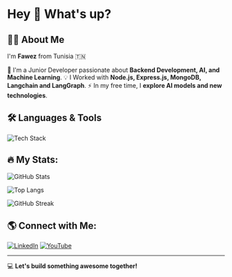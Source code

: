 # Hey 👋 What's up?

## 👨‍💻 About Me
I'm **Fawez** from Tunisia 🇹🇳

🚀 I'm a Junior Developer passionate about **Backend Development, AI, and Machine Learning**.
💡 I Worked with **Node.js, Express.js, MongoDB, Langchain and LangGraph**.
⚡ In my free time, I **explore AI models and new technologies**.

## 🛠️ Languages & Tools
<p>
  <img src="https://skillicons.dev/icons?i=js,ts,html,css,react,nextjs,nodejs,express,mongodb,mysql,postgres,docker,git,linux,langchain,langgraph" alt="Tech Stack" />
</p>

## 🔥 My Stats:

![GitHub Stats](https://github-readme-stats.vercel.app/api?username=Fawez&show_icons=true&theme=dark)

![Top Langs](https://github-readme-stats.vercel.app/api/top-langs/?username=Fawez&layout=compact&theme=dark)

![GitHub Streak](https://github-readme-streak-stats.herokuapp.com/?user=Fawez&theme=dark)

## 🌎 Connect with Me:
[![LinkedIn](https://img.shields.io/badge/LinkedIn-blue?style=for-the-badge&logo=linkedin)](https://linkedin.com/in/your-profile)
[![YouTube](https://img.shields.io/badge/YouTube-red?style=for-the-badge&logo=youtube)](https://youtube.com/your-channel)

---
💻 **Let's build something awesome together!**
